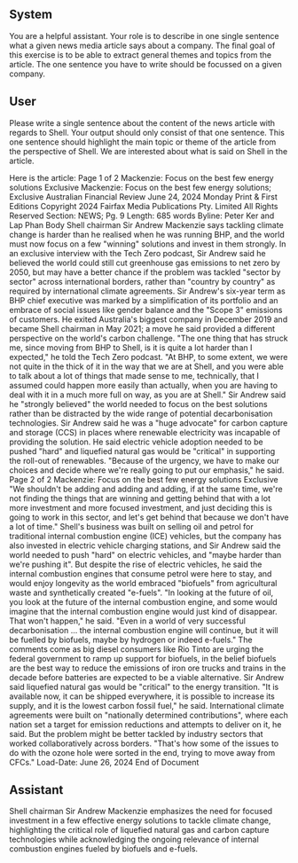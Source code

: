 ## System

You are a helpful assistant. Your role is to describe in one single sentence what a given news media article says about a company. The final goal of this exercise is to be able to extract general themes and topics from the article. The one sentence you have to write should be focussed on a given company.

## User


Please write a single sentence about the content of the news article with regards to Shell. Your output should only consist of that one sentence.
This one sentence should highlight the main topic or theme of the article from the perspective of Shell. We are interested about what is said on Shell in the article.

Here is the article: Page 1 of 2
Mackenzie: Focus on the best few energy solutions Exclusive
Mackenzie: Focus on the best few energy solutions; Exclusive
Australian Financial Review
June 24, 2024 Monday
Print & First Editions
Copyright 2024 Fairfax Media Publications Pty. Limited All Rights Reserved
Section: NEWS; Pg. 9
Length: 685 words
Byline: Peter Ker and Lap Phan
Body
Shell chairman Sir Andrew Mackenzie says tackling climate change is harder than he realised when he was 
running BHP, and the world must now focus on a few "winning" solutions and invest in them strongly.
In an exclusive interview with the Tech Zero podcast, Sir Andrew said he believed the world could still cut 
greenhouse gas emissions to net zero by 2050, but may have a better chance if the problem was tackled "sector by 
sector" across international borders, rather than "country by country" as required by international climate 
agreements.
Sir Andrew's six-year term as BHP chief executive was marked by a simplification of its portfolio and an embrace of 
social issues like gender balance and the "Scope 3" emissions of customers.
He exited Australia's biggest company in December 2019 and became Shell chairman in May 2021; a move he 
said provided a different perspective on the world's carbon challenge.
"The one thing that has struck me, since moving from BHP to Shell, is it is quite a lot harder than I expected," he 
told the Tech Zero podcast.
"At BHP, to some extent, we were not quite in the thick of it in the way that we are at Shell, and you were able to 
talk about a lot of things that made sense to me, technically, that I assumed could happen more easily than actually, 
when you are having to deal with it in a much more full on way, as you are at Shell."
Sir Andrew said he "strongly believed" the world needed to focus on the best solutions rather than be distracted by 
the wide range of potential decarbonisation technologies.
Sir Andrew said he was a "huge advocate" for carbon capture and storage (CCS) in places where renewable 
electricity was incapable of providing the solution. He said electric vehicle adoption needed to be pushed "hard" and 
liquefied natural gas would be "critical" in supporting the roll-out of renewables.
"Because of the urgency, we have to make our choices and decide where we're really going to put our emphasis," 
he said.
Page 2 of 2
Mackenzie: Focus on the best few energy solutions Exclusive
"We shouldn't be adding and adding and adding, if at the same time, we're not finding the things that are winning 
and getting behind that with a lot more investment and more focused investment, and just deciding this is going to 
work in this sector, and let's get behind that because we don't have a lot of time."
Shell's business was built on selling oil and petrol for traditional internal combustion engine (ICE) vehicles, but the 
company has also invested in electric vehicle charging stations, and Sir Andrew said the world needed to push 
"hard" on electric vehicles, and "maybe harder than we're pushing it".
But despite the rise of electric vehicles, he said the internal combustion engines that consume petrol were here to 
stay, and would enjoy longevity as the world embraced "biofuels" from agricultural waste and synthetically created 
"e-fuels".
"In looking at the future of oil, you look at the future of the internal combustion engine, and some would imagine 
that the internal combustion engine would just kind of disappear. That won't happen," he said.
"Even in a world of very successful decarbonisation ... the internal combustion engine will continue, but it will be 
fuelled by biofuels, maybe by hydrogen or indeed e-fuels."
The comments come as big diesel consumers like Rio Tinto are urging the federal government to ramp up support 
for biofuels, in the belief biofuels are the best way to reduce the emissions of iron ore trucks and trains in the 
decade before batteries are expected to be a viable alternative.
Sir Andrew said liquefied natural gas would be "critical" to the energy transition.
"It is available now, it can be shipped everywhere, it is possible to increase its supply, and it is the lowest carbon 
fossil fuel," he said.
International climate agreements were built on "nationally determined contributions", where each nation set a target 
for emission reductions and attempts to deliver on it, he said. But the problem might be better tackled by industry 
sectors that worked collaboratively across borders.
"That's how some of the issues to do with the ozone hole were sorted in the end, trying to move away from CFCs."
Load-Date: June 26, 2024
End of Document
            

## Assistant

Shell chairman Sir Andrew Mackenzie emphasizes the need for focused investment in a few effective energy solutions to tackle climate change, highlighting the critical role of liquefied natural gas and carbon capture technologies while acknowledging the ongoing relevance of internal combustion engines fueled by biofuels and e-fuels.

